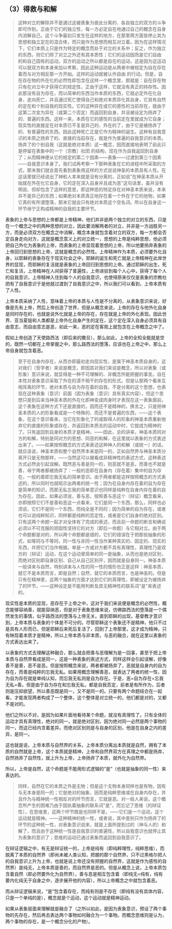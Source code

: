 <h2>（3）得救与和解</h2><blockquote data-pid="H0HKqIgI">这种对立的解除并不是通过这被表象为彼此分离的、各自独立的双方的斗争即可作到。正由于它们的独立性，每一方必定自在地通过自己的概念在自身内消解自己。这个斗争最初只发生在这样的地方，在那里两方面皆停止其为思想和独立定在的混合体，而只是作为思想而相互对立着。因为在这样情况下，它们本质上只是作为特定的概念而处于对立的关系中；反之，作为独立的东西，则它们除了对立之外还有其本质性；它们的运动因而是它们自由 的和自己固有的运动。双方的运动之所以都是自在的运动，这是因为这运动可以就双方和本身来加以考察，因此这种运动是从两者中被规定为自在存在着而与对方相反那一方开始。这样的运动就被认作自由 的行动。但是，自在存在物的外在化的必然性即包含在这样一个概念里，那就是：自在存在物只有在对立中才获得它的规定性，正由于这样，它就没有真正的持存性。因此那没有自为存在，而以简单的东西当作本质的东西，它就必定外在化自身，走向死亡，并且通过死亡使得自己和绝对本质异化其自身，它具有自然的定在和个别自我的现实性。它的这种异在或它的感性的当前存在，就由于这第二次变为异在〔或第二个否定〕而返回到自身，并且被设定为扬弃了的、普遍的东西。这样一来，本质在它的感性的当前定在里就成为它自身；现实性的直接定在对本质已不复是异己的、外在的了，由于它是被扬弃了的、有普遍性的东西。因此这种死亡正是它作为精神的诞生。这种有自我意识的本质之扬弃了的、直接的当前存在，就是作为普遍的自我意识的本质。扬弃了的个别自我（这就是绝对本质）这一概念，因而直接地表明了前此只是停留在表象中的一个〔宗教〕社团 的结构，现在作为自我返回到自身了；从而精神便从它的规定的第二个因素——表象——过渡到第三个因素——自我意识本身了。我们试再考察一下那种表象在它的进程中所采取的方式，那末我们就会首先看到表象用这样的方式说说神圣的本质具有人性。在这话里就已经说出了神和人本来就是没有分离的，正如说"在神圣本质从开始就在外在化它自身，它的定在深入自身并且成为恶"这句话里，虽并没有明说、但却包含了这样的意思，即这种恶的特定存在对神圣本质来说，本来并不是异己的东西；如果绝对本质真正地存在着一个外在于它的他物，如果它真的有所谓堕落，那末它就会只有绝对本质这个空名词。所以在自身这一环节毋宁正构成精神的自我的主要环节。</blockquote><p data-pid="MIELPKKZ">表象的上帝与思想的上帝都是上帝精神，他们并非是两个独立的对立的东西，只是在一个概念之中的两种思想的对立，因此要消解两者的对立，并非是一方战胜另一方，而是必须双方在概念之中消解，概念本身就包含着对立的双方，每一方都会否定自身走向对方，这就是概念意义上的对立统一，思想的上帝是纯粹思想，他必须把自己外化为表象的上帝，而表象的上帝显现着思想的上帝，所以他要扬弃表象的上帝回归到思想的上帝，这就是概念的必然性。上帝精神作为本质，必须要外化自身，以耶稣的表象存在于现实社会之中，耶稣的诞生和死亡就是上帝精神在此岸世界的显现，而耶稣的复活就是表象的上帝回归到思想的上帝。通过耶稣的出生，死亡和复活，上帝精神在人间获得了普遍性，上帝进驻到每个人心中，获得了每个人的自我意识，上帝精神入住到每个人的自我意识，也使得原来仅仅是表象的宗教社团有了自我意识于是他就过渡到了自我意识之中，所以我们可以看到，上帝本质有了人性。</p><p data-pid="n8-AM-7m">上帝本质采纳了人性，意味着上帝的本质与人性是不分离的，从表象意识来说，好像是先有上帝，然后上帝创造了世界，但是从概念来说，上帝的存在与他外化自身是同时存在的，也就是说外化就是上帝的存在，存在就是上帝的外化表现。因此世界、亚当夏娃和人类都是上帝外化自身产生的定在，这个定在深入自身必须具有自由意志，而自由意志是恶，如此一来，恶的定在客观上就包含在上帝概念之中了。</p><p data-pid="QA3vfKMt">假如上帝创造了天使路西法（即后来的撒旦），那么如此，上帝的全知全能就是空的，既然一切都在上帝掌握之中，那么路西法的堕落，应该也在上帝之中，那么上帝自身就包含着恶。</p><blockquote data-pid="-uMLjP4W">至于在自身内存在，从而亦即最初走向现实性，是属于神圣本质自身的，这对我们〔哲学者〕来说是概念，即因其对我们来说是概念，所以对表象〔或形象〕意识来说，就显得是一种不可理解的、非概念所能把握的事变。自在本性对表象意识采取了外在的漠不相干的存在的形式。但是认那两个看来互相背离的环节，绝对本质与自为存在着的自我，不是分离的这个思想，也表现在这种表象〔意识〕前面（因为表象〔意识〕具有真实内容），但这个思想只是到后来当神圣本质的外在化即神变成肉身时才表现在这一表象面前。这个表象在这种方式下还是直接的，因而还不是精神的，换言之，只是把神圣本质的人的形象看成是一个特殊的、而还不是普遍的东西，——这个表象，在这个意识看来，当它在形象化了的或取得人的形象的神圣本质重新抛弃它的直接的形象或存在，并返回到本质去的运动中时，它就成为精神的了。只有返回到自身的本质才是精神。——因此，总的讲来，神圣本质同对方的和解，特别是同对方的思想、同恶的和解，在这里就以表象的方式表述出来了。——如果按照概念的方式来表述这种神人的和解〔或统一〕的话，就应该说，神圣本质和整个自然界本来是同一的，正如自然界与神圣本质分离开只是无物那样，——当然这可以被看成非精神性的表述方式，这种表述方式必然会引起误解。既然恶与善是同一的，则恶就不是恶，而善也不就是善，毋宁两者都被扬弃了：一般的恶即在自身内（存在着）集中的自为存在，一般的善即忘我无私的简单意识。由于两者都是这样按照概念的方式表述的，所以同时也就昭示出两者的统一性；因为在自身内存在着的自为存在是简单的知识，而那无私忘我的简单意识也同样是纯粹在自身内存在着的自为存在。因此，如果必须说，善与恶，按照善与恶这个〔辩证〕概念看来，亦即按照它们不是善和恶这一点看来，它们是同一个东西，那么，同样也必须说，它们不是同一个东西，而纯全是不同的；因为简单的自为存在，或者也可以说纯粹知识，同样都是纯粹的否定性，或者是它们自身的绝对区别。只有这两个命题一起才对全体有了完成的表述，而且前一命题的断言和确说必须以不可克服的顽固性坚持它的对方〔即后一命题〕与它相对立。由于两个命题都是对的，所以两个命题都是错的，它们的错误在于把那些抽象的形式，如等同与不等同，同一性与非同一性当作某种真实的、固定的、现实的东西，并把它们当作根据。单是一方或对方都不具有真理性，真理性乃是双方的〔辩证〕运动，在这个运动里简单的同一是抽象，从而也是绝对区别，而绝对区别即自身区别、自己从自己区别开，因而就是自身同一。神圣本质一般讲来与自然，特别讲来与人性的同一性的情形也正是这样：神圣本质，就它不是本质而言，即是自然；自然，就它的本质而言，也是神圣的。但是只有在精神里，这两个抽象的方面才达到它们的真理性，即被设定为被扬弃了的环节，——这种设定是不能用判断及其无精神性的联系词"是"来表述的。</blockquote><p data-pid="AG6ls3hA">现实性是本质的显现，恶存在于上帝之中，这对于我们来说便是概念的必然性，概念能够容纳善，就能容纳恶，但是对于表象思维来说，仿佛路西法的堕落是一个偶然发生的事情，似乎路西法的堕落与上帝无关。直到耶稣的出现，基督教才意识到，上帝本质与表象的个体是不可分的。尽管耶稣这个表象还不是精神，他只不过是具有人形而已，但是耶稣后来死后复活了，回到了上帝那里，这才成为精神。只有映现着本质才是精神，所以上帝本质与非本质，与恶的融合，就在这里以表象的方式表达出来了。</p><p data-pid="WbSmfPx0">以表象的方式去理解这种融合，那么就会把善与恶理解为是一回事，甚至于把上帝本质与自然界看成是同一，这是一种表象的表述方式，同样这样会引起误解，好像善不是善，恶不是恶。但是按照概念来说，两者都被扬弃了，恶就是自身内的自为存在，而善是纯粹的忘我无私。如果用概念理解善恶，就表达了两者的统一性，因为自为存在就是单纯认知，而忘我无私则是自为存在。于是，恶=自为存在=忘我无私=善。但是由于自为存在和忘我无私，都是自我否定，前者是有所作为，后者则是压抑欲望，所以善恶既是同一，又不是同一的。只要有两个命题结合在一起看，才能发现两者构成了一个整体，这个整体是对立统一的，他们都是对的，又都不是对的。</p><p data-pid="vbkaP4O0">他们之所以不对，是因为如果片面地看待某个命题，就没有真理性了。只有全体的运动才具有真理性，绝对的同一，就是绝对区别，因为绝对同一必然是两个事物的同一，而这已经内含着差异。而绝对区别则是与自身的区别，他是在自身之内的差异，是同一。</p><p data-pid="auGPPctx">这也就是说，上帝本质与自然界的关系，上帝本质分离出本质就是自然，拥有了本质的自然就是上帝，这个本质就是精神，上帝和自然界双方在真理之中都是扬弃，自然扬弃了自然性，就上升为上帝，上帝扬弃了本质，就外化为自然界。</p><p data-pid="FhmWYvhi">所以，上帝是自然，这个命题是不能用形式逻辑的“是”（也就是抽象的同一性）来表达的。</p><blockquote data-pid="FyxTw6yV">同样，自然在它的本质之外是无物；但是这个无物本身同样也是有物，因有与无本身是同一的；它是绝对的抽象，因而是纯粹思维或在自身内存在，并且作为与精神统一性相反对的环节而言，它就是恶。对一般人来说，这个概念所产生的困难乃由于固执着抽象的联系词"是"，而忘记了思维〔的辩证性〕，在思维里，这两个环节既是也同样不是，——它们是一个运动，这个运动就是精神。——这种精神的统一性，或者说，其中差别只作为扬弃了的环节的这种统一性，对表象意识说来，就是上面所提到过的〔神与人的〕和解了，而且由于这种统一性是自我意识的普遍性，所以自我意识也就停止其为表象的意识了；思维的运动已通过表象而返回到自我意识了。</blockquote><p data-pid="rBz8thJb">在辩证逻辑之中，有无是辩证统一的，上帝是纯有（即纯粹理性，纯粹思维），而脱离了本质的自然界（即尚未被人类认知，把握的那个自然界，只不过黑格尔把人的自我意识上升为上帝，也就是说上帝还没有把握的自然界，这就是作为感性的自然界）是纯无，上帝本质是善的，而自然界是恶的。但是从概念上说，上帝本质包含着自然（即必然要外化为自然界），善与恶是相互包含着（即纯无=纯有，纯有要内化纯无于自身之中，逐步展开他的内容），所以上帝概念之中就包含着恶。</p><p data-pid="CU6MmAFg">而从辩证逻辑来说，“是”包含着存在，而纯有则是不存在（即纯有没有具体内容，只是一个单纯的是），概念就是个运动，这个运动就是精神运动。</p><p data-pid="t5Wb0cqp">如果从表象层面来理解就是融合了（之所以如此，是因为表象意识，预设了两个事物的先存在，然后再去表达两个事物如何融合为一个事物。而概念思维则是认为，两个事物的存在，是一个概念分化的产物）。</p><p></p><p></p><p></p>